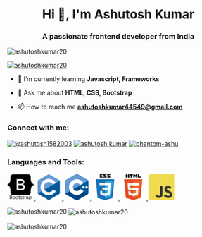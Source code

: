 

<h1 align="center">Hi 👋, I'm Ashutosh Kumar</h1>
<h3 align="center">A passionate frontend developer from India</h3>

<p align="left"> <img src="https://komarev.com/ghpvc/?username=ashutoshkumar20&label=Profile%20views&color=0e75b6&style=flat" alt="ashutoshkumar20" /> </p>

<p align="left"> <a href="https://github.com/ryo-ma/github-profile-trophy"><img src="https://github-profile-trophy.vercel.app/?username=ashutoshkumar20" alt="ashutoshkumar20" /></a> </p>

- 🌱 I’m currently learning **Javascript, Frameworks**

- 💬 Ask me about **HTML, CSS, Bootstrap**

- 📫 How to reach me **ashutoshkumar44549@gmail.com**

<h3 align="left">Connect with me:</h3>
<p align="left">
<a href="https://codepen.io/@ashutosh1582003" target="blank"><img align="center" src="https://raw.githubusercontent.com/rahuldkjain/github-profile-readme-generator/master/src/images/icons/Social/codepen.svg" alt="@ashutosh1582003" height="60" width="60" /></a>
<a href="https://fb.com/ashutosh kumar" target="blank"><img align="center" src="https://raw.githubusercontent.com/rahuldkjain/github-profile-readme-generator/master/src/images/icons/Social/facebook.svg" alt="ashutosh kumar" height="60" width="60" /></a>
<a href="https://www.instagram.com/phantom_ashu/" target="blank"><img align="center" src="https://raw.githubusercontent.com/rahuldkjain/github-profile-readme-generator/master/src/images/icons/Social/instagram.svg" alt="phantom-ashu" height="60" width="60" /></a>
</p>

<h3 align="left">Languages and Tools:</h3>
<p align="left"> <a href="https://getbootstrap.com" target="_blank" rel="noreferrer"> <img src="https://raw.githubusercontent.com/devicons/devicon/master/icons/bootstrap/bootstrap-plain-wordmark.svg" alt="bootstrap" width="60" height="60"/> </a> <a href="https://www.cprogramming.com/" target="_blank" rel="noreferrer"> <img src="https://raw.githubusercontent.com/devicons/devicon/master/icons/c/c-original.svg" alt="c" width="60" height="60"/> </a> <a href="https://www.w3schools.com/cpp/" target="_blank" rel="noreferrer"> <img src="https://raw.githubusercontent.com/devicons/devicon/master/icons/cplusplus/cplusplus-original.svg" alt="cplusplus" width="60" height="60"/> </a> <a href="https://www.w3schools.com/css/" target="_blank" rel="noreferrer"> <img src="https://raw.githubusercontent.com/devicons/devicon/master/icons/css3/css3-original-wordmark.svg" alt="css3" width="60" height="60"/> </a> <a href="https://www.w3.org/html/" target="_blank" rel="noreferrer"> <img src="https://raw.githubusercontent.com/devicons/devicon/master/icons/html5/html5-original-wordmark.svg" alt="html5" width="60" height="60"/> </a> <a href="https://developer.mozilla.org/en-US/docs/Web/JavaScript" target="_blank" rel="noreferrer"> <img src="https://raw.githubusercontent.com/devicons/devicon/master/icons/javascript/javascript-original.svg" alt="javascript" width="60" height="60"/> </a> </p>

<p><img align="left" src="https://github-readme-stats.vercel.app/api/top-langs?username=ashutoshkumar20&show_icons=true&locale=en&layout=compact" alt="ashutoshkumar20" /></p>

<p>&nbsp;<img align="center" src="https://github-readme-stats.vercel.app/api?username=ashutoshkumar20&show_icons=true&locale=en" alt="ashutoshkumar20" /></p>

<p><img align="center" src="https://github-readme-streak-stats.herokuapp.com/?user=ashutoshkumar20&" alt="ashutoshkumar20" /></p>
